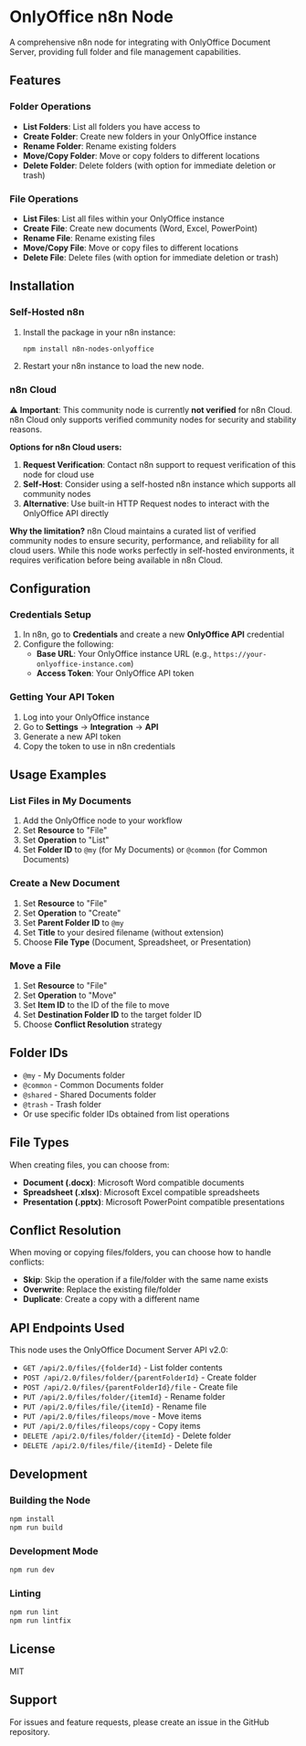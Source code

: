 # OnlyOffice n8n Node

A comprehensive n8n node for integrating with OnlyOffice Document Server, providing full folder and file management capabilities.

## Features

### Folder Operations
- **List Folders**: List all folders you have access to
- **Create Folder**: Create new folders in your OnlyOffice instance
- **Rename Folder**: Rename existing folders
- **Move/Copy Folder**: Move or copy folders to different locations
- **Delete Folder**: Delete folders (with option for immediate deletion or trash)

### File Operations
- **List Files**: List all files within your OnlyOffice instance
- **Create File**: Create new documents (Word, Excel, PowerPoint)
- **Rename File**: Rename existing files
- **Move/Copy File**: Move or copy files to different locations
- **Delete File**: Delete files (with option for immediate deletion or trash)

## Installation

### Self-Hosted n8n

1. Install the package in your n8n instance:
   ```bash
   npm install n8n-nodes-onlyoffice
   ```

2. Restart your n8n instance to load the new node.

### n8n Cloud

⚠️ **Important**: This community node is currently **not verified** for n8n Cloud. n8n Cloud only supports verified community nodes for security and stability reasons.

**Options for n8n Cloud users:**

1. **Request Verification**: Contact n8n support to request verification of this node for cloud use
2. **Self-Host**: Consider using a self-hosted n8n instance which supports all community nodes
3. **Alternative**: Use built-in HTTP Request nodes to interact with the OnlyOffice API directly

**Why the limitation?** n8n Cloud maintains a curated list of verified community nodes to ensure security, performance, and reliability for all cloud users. While this node works perfectly in self-hosted environments, it requires verification before being available in n8n Cloud.

## Configuration

### Credentials Setup

1. In n8n, go to **Credentials** and create a new **OnlyOffice API** credential
2. Configure the following:
   - **Base URL**: Your OnlyOffice instance URL (e.g., `https://your-onlyoffice-instance.com`)
   - **Access Token**: Your OnlyOffice API token

### Getting Your API Token

1. Log into your OnlyOffice instance
2. Go to **Settings** → **Integration** → **API**
3. Generate a new API token
4. Copy the token to use in n8n credentials

## Usage Examples

### List Files in My Documents
1. Add the OnlyOffice node to your workflow
2. Set **Resource** to "File"
3. Set **Operation** to "List"
4. Set **Folder ID** to `@my` (for My Documents) or `@common` (for Common Documents)

### Create a New Document
1. Set **Resource** to "File"
2. Set **Operation** to "Create"
3. Set **Parent Folder ID** to `@my`
4. Set **Title** to your desired filename (without extension)
5. Choose **File Type** (Document, Spreadsheet, or Presentation)

### Move a File
1. Set **Resource** to "File"
2. Set **Operation** to "Move"
3. Set **Item ID** to the ID of the file to move
4. Set **Destination Folder ID** to the target folder ID
5. Choose **Conflict Resolution** strategy

## Folder IDs

- `@my` - My Documents folder
- `@common` - Common Documents folder
- `@shared` - Shared Documents folder
- `@trash` - Trash folder
- Or use specific folder IDs obtained from list operations

## File Types

When creating files, you can choose from:
- **Document (.docx)**: Microsoft Word compatible documents
- **Spreadsheet (.xlsx)**: Microsoft Excel compatible spreadsheets
- **Presentation (.pptx)**: Microsoft PowerPoint compatible presentations

## Conflict Resolution

When moving or copying files/folders, you can choose how to handle conflicts:
- **Skip**: Skip the operation if a file/folder with the same name exists
- **Overwrite**: Replace the existing file/folder
- **Duplicate**: Create a copy with a different name

## API Endpoints Used

This node uses the OnlyOffice Document Server API v2.0:
- `GET /api/2.0/files/{folderId}` - List folder contents
- `POST /api/2.0/files/folder/{parentFolderId}` - Create folder
- `POST /api/2.0/files/{parentFolderId}/file` - Create file
- `PUT /api/2.0/files/folder/{itemId}` - Rename folder
- `PUT /api/2.0/files/file/{itemId}` - Rename file
- `PUT /api/2.0/files/fileops/move` - Move items
- `PUT /api/2.0/files/fileops/copy` - Copy items
- `DELETE /api/2.0/files/folder/{itemId}` - Delete folder
- `DELETE /api/2.0/files/file/{itemId}` - Delete file

## Development

### Building the Node

```bash
npm install
npm run build
```

### Development Mode

```bash
npm run dev
```

### Linting

```bash
npm run lint
npm run lintfix
```

## License

MIT

## Support

For issues and feature requests, please create an issue in the GitHub repository.
